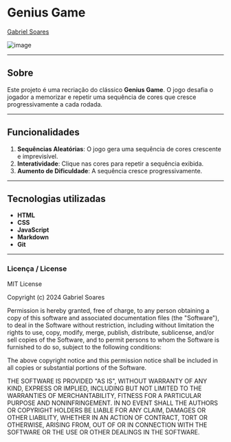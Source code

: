 # Genius Game

[Gabriel Soares](https://www.linkedin.com/in/gabriel-soares-3098782b0/)

![image](https://github.com/user-attachments/assets/ffe733bd-cca4-454e-9fa8-36f9a666c4af)

---

## Sobre
Este projeto é uma recriação do clássico **Genius Game**. O jogo desafia o jogador a memorizar e repetir uma sequência de cores que cresce progressivamente a cada rodada.

---

## Funcionalidades
1. **Sequências Aleatórias**: O jogo gera uma sequência de cores crescente e imprevisível.
2. **Interatividade**: Clique nas cores para repetir a sequência exibida.
3. **Aumento de Dificuldade**: A sequência cresce progressivamente.

---

## Tecnologias utilizadas
- **HTML**
- **CSS**
- **JavaScript**
- **Markdown**
- **Git**

---

### Licença / License

MIT License

Copyright (c) 2024 Gabriel Soares

Permission is hereby granted, free of charge, to any person obtaining a copy
of this software and associated documentation files (the "Software"), to deal
in the Software without restriction, including without limitation the rights
to use, copy, modify, merge, publish, distribute, sublicense, and/or sell
copies of the Software, and to permit persons to whom the Software is
furnished to do so, subject to the following conditions:

The above copyright notice and this permission notice shall be included in all
copies or substantial portions of the Software.

THE SOFTWARE IS PROVIDED "AS IS", WITHOUT WARRANTY OF ANY KIND, EXPRESS OR
IMPLIED, INCLUDING BUT NOT LIMITED TO THE WARRANTIES OF MERCHANTABILITY,
FITNESS FOR A PARTICULAR PURPOSE AND NONINFRINGEMENT. IN NO EVENT SHALL THE
AUTHORS OR COPYRIGHT HOLDERS BE LIABLE FOR ANY CLAIM, DAMAGES OR OTHER
LIABILITY, WHETHER IN AN ACTION OF CONTRACT, TORT OR OTHERWISE, ARISING FROM,
OUT OF OR IN CONNECTION WITH THE SOFTWARE OR THE USE OR OTHER DEALINGS IN THE
SOFTWARE.
